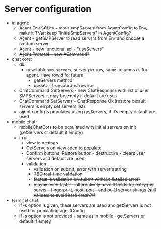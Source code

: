 # Server configuration

- in agent:
  - Agent.Env.SQLite - move smpServers from AgentConfig to Env, make it TVar; keep "initialSmpServers" in AgentConfig?
  - Agent - getSMPServer to read servers from Env and choose a random server
  - Agent - new functional api - "useServers"
  - ~~Agent.Protocol - new ACommand?~~
- chat core:
  - db:
    - new table `smp_servers`, server per row, same columns as for agent. Have rowid for future
      - getServers method
      - update - truncate and rewrite
  - ChatCommand GetServers - new ChatResponse with list of user SMPServers, it may be empty if default are used
  - ChatCommand SetServers - ChatResponse Ok (restore default servers is empty set servers list)
  - agent config is populated using getServers, if it's empty default are used
- mobile chat:
  - mobileChatOpts to be populated with initial servers on init (getServers or default if empty)
  - in ui:
    - view in settings
    - GetServers on view open to populate
    - Confirm buttons, Restore button - destructive - clears user servers and default are used
    - validation
      - validation on submit, error with server's string
      - ~~TBD real-time validation~~
      - ~~fastest is validation on submit without detailed error?~~
      - ~~maybe even faster - alternatively have 3 fields for entry per server - fingerprint, host, port - and build server strings (still validate to avoid hard crash?)?~~
- terminal chat:
  - if -s option is given, these servers are used and getServers is not used for populating agentConfig
  - if -s option is not provided - same as in mobile - getServers or default if empty
